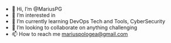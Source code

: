 - 👋 Hi, I’m @MariusPG
- 👀 I’m interested in 
- 🌱 I’m currently learning DevOps Tech and Tools, CyberSecurity
- 💞️ I’m looking to collaborate on anything challenging
- 📫 How to reach me mariuspologea@gmail.com

<!---
MariusPG/MariusPG is a ✨ special ✨ repository because its `README.md` (this file) appears on your GitHub profile.
You can click the Preview link to take a look at your changes.
--->
